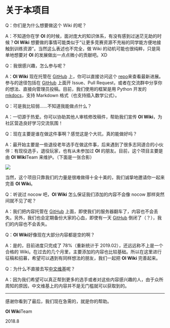 # 关于本项目

Q：你们是为什么想要做这个 Wiki 的呢？

A：不知道你在学 **OI** 的时候，面对庞大的知识体系，有没有感到过迷茫无助的时候？**OI Wiki** 想要做的事情可能类似于“让更多竞赛资源不充裕的同学能方便地接触到训练资源”。当然这么表述也不完全，做 Wiki 的动机可能也很纯粹，只是简单地想要对 **OI** 的发展做出一点点微小的贡献吧。XD

Q：我很感兴趣，怎么参与呢？

A：**OI Wiki** 现在托管在 [GitHub](https://github.com/24OI/OI-wiki) 上，你可以直接访问这个 [repo](https://github.com/24OI/OI-wiki)来查看最新进展。参与的途径包括在 [GitHub](https://github.com/24OI/OI-wiki) 上面开 Issue、Pull Request，或者在交流群中分享你的想法、直接向管理员投稿。目前，我们使用的框架是用 Python 开发的 [mkdocs](https://mkdocs.readthedocs.io)，支持 Markdown 格式（也支持插入数学公式）。

Q：可是我比较弱……不知道我能做点什么？

A：一切源于热爱。你可以协助其他人审核修改稿件，帮助我们宣传 **OI Wiki**，为社区营造良好学习交流氛围！

Q：现在主要是谁在做这件事啊？感觉这是个大坑，真的能做好吗？

A：最开始主要是一些退役老年选手在做这件事，后来遇到了很多志同道合的小伙伴：有现役选手，退役玩家，也有从未参加过 **OI** 的朋友。目前，这个项目主要是由 **OI Wiki**Team 来维护。（下面是一张合影）

<a href="https://github.com/24OI/OI-wiki/graphs/contributors"><img src="https://opencollective.com/oi-wiki/contributors.svg?width=890&button=false" /></a>

当然，这个项目只靠我们的力量是很难做得十全十美的，我们诚挚地邀请你一起来完善 **OI Wiki**。

Q：听说过 nocow 吧，**OI Wiki** 怎么保证我们添加的内容不会像 nocow 那样突然间就不见了呢？

A：我们把内容托管在 [GitHub](https://github.com/24OI/OI-wiki) 上面，即使我们的服务器翻车了，内容也不会丢失。另外，我们也会定期备份大家的心血，即使有一天 [GitHub](https://github.com/24OI/OI-wiki) 倒闭了（？），我们的内容也不会丢失。

Q：**OI Wiki**好像现在大部分内容都是空的啊？

A：是的，目前进度只完成了 78%（重新统计于 2019.02），还远远称不上是一个合格的 Wiki。在过去的几个月里，主要添加的内容也比较基础。所以在这里进行征稿和招募，希望可以遇到有同样想法的朋友，我们一起把 **OI Wiki** 完善起来。

Q：为什么不直接去写[中文维基](https://zh.wikipedia.org/)呢？

A：因为我们希望可以真正帮到更多的选手或者对这些内容感兴趣的人，由于众所周知的原因，中文维基上的内容并不是无门槛就可以获取到的。

* * *

感谢你看到了最后，我们现在急需的，就是你的帮助。

**OI Wiki**Team

2018.8
